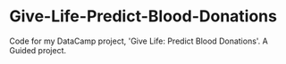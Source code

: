 # Give-Life-Predict-Blood-Donations
Code for my DataCamp project, 'Give Life: Predict Blood Donations'. A Guided project.
